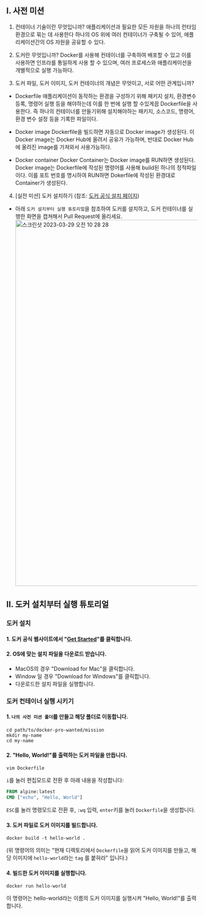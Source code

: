 ## I. 사전 미션
1. 컨테이너 기술이란 무엇입니까?
애플리케이션과 필요한 모든 자원을 하나의 런타임 환경으로 묶는 데 사용한다
하나의 OS 위에 여러 컨테이너가 구축될 수 있어, 애플리케이션간의 OS 자원을 공유할 수 있다.

2. 도커란 무엇입니까? 
Docker를 사용해 컨테이너를 구축하여 배포할 수 있고 이를 사용하면 인프라를 통일하게 사용 할 수 있으며,
여러 프로세스와 애플리케이션을 개별적으로 실행 가능하다.

3. 도커 파일, 도커 이미지, 도커 컨테이너의 개념은 무엇이고, 서로 어떤 관계입니까?
- Dockerfile
애플리케이션이 동작하는 환경을 구성하기 위해 패키지 설치, 환경변수 등록, 명령어 실행 등을 해야하는데 이를 한 번에 실행 할 수있게끔 Dockerfile을 사용한다.
즉 하나의 컨테이너를 만들기위해 설치해야하는 패키지, 소스코드, 명령어, 환경 변수 설정 등을 기록한 파일이다.

- Docker image
Dockerfile을 빌드하면 자동으로 Docker image가 생성된다.
이 Docker image는 Docker Hub에 올려서 공유가 가능하며, 반대로 Docker Hub에 올려진 image를 가져와서 사용가능하다.

- Docker container
Docker Container는 Docker image를 RUN하면 생성된다. 
Docker image는 Dockerfile에 작성된 명령어를 사용해 build된 하나의 정적파일이다. 
이를 포트 번호를 명시하여 RUN하면 Dokerfile에 작성된 환경대로 Container가 생성된다.

4. [실전 미션] 도커 설치하기 (참조: [도커 공식 설치 페이지](https://docs.docker.com/engine/install/))
- 아래 `도커 설치부터 실행 튜토리얼`을 참조하여 도커를 설치하고, 도커 컨테이너를 실행한 화면을 캡쳐해서 Pull Request에 올리세요.
  <img width="962" alt="스크린샷 2023-03-29 오전 10 28 28" src="https://user-images.githubusercontent.com/52391627/228403162-6210f60b-5dae-45b0-9017-eff4d94c3c84.png">



## II. 도커 설치부터 실행 튜토리얼
### 도커 설치
#### 1. 도커 공식 웹사이트에서 "[Get Started](https://www.docker.com/get-started)"를 클릭합니다.
#### 2. OS에 맞는 설치 파일을 다운로드 받습니다.
- MacOS의 경우 "Download for Mac"을 클릭합니다.
- Window 일 경우 "Download for Windows"를 클릭합니다.
- 다운로드한 설치 파일을 실행합니다.

### 도커 컨테이너 실행 시키기
#### 1. `나의 사전 미션 폴더`를 만들고 해당 폴더로 이동합니다.
```shell
cd path/to/docker-pro-wanted/mission
mkdir my-name
cd my-name
```

#### 2. "Hello, World!"를 출력하는 도커 파일을 만듭니다.
```shell
vim Dockerfile
```
`i`를 눌러 편집모드로 전환 후 아래 내용을 작성합니다:
```Dockerfile
FROM alpine:latest
CMD ["echo", "Hello, World"]
```
`ESC`를 눌러 명령모드로 전환 후, `:wq` 입력, `enter`키를 눌러 `Dockerfile`을 생성합니다.

#### 3. 도커 파일로 도커 이미지를 빌드합니다.
```shell
docker build -t hello-world .
```
(위 명령어의 의미는 "현재 디렉토리에서 `Dockerfile`을 읽어 도커 이미지를 만들고, 해당 이미지에 `hello-world`라는 `tag` 를 붙혀라" 입니다.)

#### 4. 빌드한 도커 이미지를 실행합니다.
```shell
docker run hello-world
```
이 명령어는 hello-world라는 이름의 도커 이미지를 실행시켜 "Hello, World!"를 출력합니다.